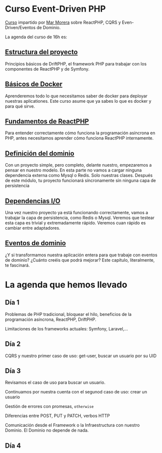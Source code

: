 # Curso Event-Driven PHP

[Curso](https://php.coach) impartido por [Mar Morera](https://mmoreram.com)
sobre ReactPHP, CQRS y Even-Driven/Eventos de Dominio.

La agenda del curso de 16h es:

## [Estructura del proyecto](01-estructura-proyecto.md)

Principios básicos de DriftPHP, el framework PHP para trabajar con los
componentes de ReactPHP y de Symfony.

## [Básicos de Docker](02-basicos-docker.md)

Aprenderemos todo lo que necesitamos saber de docker para deployar nuestras
aplicationes. Este curso asume que ya sabes lo que es docker y para qué sirve.

## [Fundamentos de ReactPHP](03-fundamentos-reactphp.md)

Para entender correctamente cómo funciona la programación asíncrona en PHP,
antes necesitamos aprender cómo funciona ReactPHP internamente.

## [Definición del dominio](04-definicione-dominio.md)

Con un proyecto simple, pero completo, delante nuestro, empezaremos a pensar
en nuestro modelo. En esta parte no vamos a cargar ninguna dependencia externa
como Mysql o Redis. Solo nuestras clases. Después de este módulo, tu proyecto
funcionará síncronamente sin ninguna capa de persistencia

## [Dependencias I/O](05-dependencias-io.md)

Una vez nuestro proyecto ya está funcionando correctamente, vamos a trabajar la
capa de persistencia, como Redis o Mysql. Veremos que testear esta capa es
trivial y extremadamente rápido. Veremos cuan rápido es cambiar entre adaptadores.

## [Eventos de dominio](06-eventos-dominio.md)

¿Y si transformamos nuestra aplicación entera para que trabaje con eventos de
dominio? ¿Cuánto creéis que podrá mejorar? Este capítulo, literalmente,
te fascinará.

# La agenda que hemos llevado

## Día 1

Problemas de PHP tradicional, bloquear el hilo, beneficios de la programación
asíncrona, ReactPHP, DriftPHP.

Limitaciones de los frameworks actuales: Symfony, Laravel,...

## Día 2

CQRS y nuestro primer caso de uso: get-user, buscar un usuario por su UID

## Día 3

Revisamos el caso de uso para buscar un usuario.

Continuamos por nuestra cuenta con el segunod caso de uso: crear un usuario

Gestión de errores con promesas, `otherwise`

Diferencias entre POST, PUT y PATCH, verbos HTTP

Comunicación desde el Framework o la Infraestructura con nuestro Dominio. El
Dominio no depende de nada.

## Día 4



